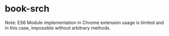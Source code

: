 # book-srch

Note: ES6 Module implementation in Chrome extension usage is limited and in this case, impossible without arbitrary methods.
